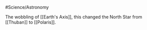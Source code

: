 #Science/Astronomy 

The wobbling of [[Earth's Axis]], this changed the North Star from [[Thuban]] to [[Polaris]].